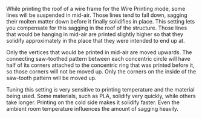 While printing the roof of a wire frame for the Wire Printing mode, some lines will be suspended in mid-air. Those lines tend to fall down, sagging their molten matter down before it finally solidifies in place. This setting lets you compensate for this sagging in the roof of the structure. Those lines that would be hanging in mid-air are printed slightly higher so that they solidify approximately in the place that they were intended to end up at.

Only the vertices that would be printed in mid-air are moved upwards. The connecting saw-toothed pattern between each concentric circle will have half of its corners attached to the concentric ring that was printed before it, so those corners will not be moved up. Only the corners on the inside of the saw-tooth pattern will be moved up.

Tuning this setting is very sensitive to printing temperature and the material being used. Some materials, such as PLA, solidify very quickly, while others take longer. Printing on the cold side makes it solidify faster. Even the ambient room temperature influences the amount of sagging heavily.
